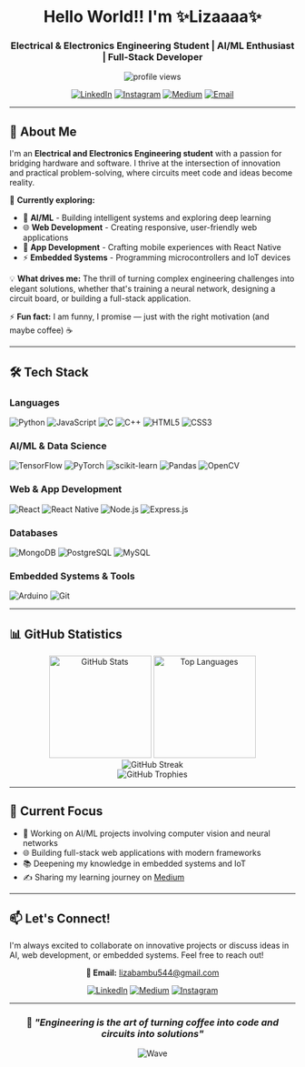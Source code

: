<div align="center">
  
#  Hello World!! I'm ✨Lizaaaa✨

### Electrical & Electronics Engineering Student | AI/ML Enthusiast | Full-Stack Developer

<img src="https://komarev.com/ghpvc/?username=engineerliyong&label=Profile%20views&color=0e75b6&style=flat" alt="profile views" />

[![LinkedIn](https://img.shields.io/badge/-LinkedIn-0077B5?style=flat&logo=linkedin&logoColor=white)](https://linkedin.com/in/Liza-Bambu)
[![Instagram](https://img.shields.io/badge/-Instagram-E4405F?style=flat&logo=instagram&logoColor=white)](https://instagram.com/lizaliyong)
[![Medium](https://img.shields.io/badge/-Medium-12100E?style=flat&logo=medium&logoColor=white)](https://medium.com/@liyong'slibraryofthoughts)
[![Email](https://img.shields.io/badge/-Email-D14836?style=flat&logo=gmail&logoColor=white)](mailto:lizabambu544@gmail.com)

</div>

---

## 🚀 About Me

I'm an **Electrical and Electronics Engineering student** with a passion for bridging hardware and software. I thrive at the intersection of innovation and practical problem-solving, where circuits meet code and ideas become reality.

🔬 **Currently exploring:**
- 🤖 **AI/ML** - Building intelligent systems and exploring deep learning
- 🌐 **Web Development** - Creating responsive, user-friendly web applications
- 📱 **App Development** - Crafting mobile experiences with React Native
- ⚡ **Embedded Systems** - Programming microcontrollers and IoT devices

💡 **What drives me:** The thrill of turning complex engineering challenges into elegant solutions, whether that's training a neural network, designing a circuit board, or building a full-stack application.

⚡ **Fun fact:** I am funny, I promise — just with the right motivation (and maybe coffee) ☕

---

## 🛠️ Tech Stack

### Languages
![Python](https://img.shields.io/badge/-Python-3776AB?style=flat&logo=python&logoColor=white&logoSize=auto)
![JavaScript](https://img.shields.io/badge/-JavaScript-F7DF1E?style=flat&logo=javascript&logoColor=black&logoSize=auto)
![C](https://img.shields.io/badge/-C-A8B9CC?style=flat&logo=c&logoColor=black&logoSize=auto)
![C++](https://img.shields.io/badge/-C++-00599C?style=flat&logo=cplusplus&logoColor=white&logoSize=auto)
![HTML5](https://img.shields.io/badge/-HTML5-E34F26?style=flat&logo=html5&logoColor=white&logoSize=auto)
![CSS3](https://img.shields.io/badge/-CSS3-1572B6?style=flat&logo=css3&logoColor=white&logoSize=auto)

### AI/ML & Data Science
![TensorFlow](https://img.shields.io/badge/-TensorFlow-FF6F00?style=flat&logo=tensorflow&logoColor=white&logoSize=auto)
![PyTorch](https://img.shields.io/badge/-PyTorch-EE4C2C?style=flat&logo=pytorch&logoColor=white&logoSize=auto)
![scikit-learn](https://img.shields.io/badge/-scikit--learn-F7931E?style=flat&logo=scikitlearn&logoColor=white&logoSize=auto)
![Pandas](https://img.shields.io/badge/-Pandas-150458?style=flat&logo=pandas&logoColor=white&logoSize=auto)
![OpenCV](https://img.shields.io/badge/-OpenCV-5C3EE8?style=flat&logo=opencv&logoColor=white&logoSize=auto)

### Web & App Development
![React](https://img.shields.io/badge/-React-61DAFB?style=flat&logo=react&logoColor=black&logoSize=auto)
![React Native](https://img.shields.io/badge/-React%20Native-61DAFB?style=flat&logo=react&logoColor=black&logoSize=auto)
![Node.js](https://img.shields.io/badge/-Node.js-339933?style=flat&logo=nodedotjs&logoColor=white&logoSize=auto)
![Express.js](https://img.shields.io/badge/-Express.js-000000?style=flat&logo=express&logoColor=white&logoSize=auto)

### Databases
![MongoDB](https://img.shields.io/badge/-MongoDB-47A248?style=flat&logo=mongodb&logoColor=white&logoSize=auto)
![PostgreSQL](https://img.shields.io/badge/-PostgreSQL-4169E1?style=flat&logo=postgresql&logoColor=white&logoSize=auto)
![MySQL](https://img.shields.io/badge/-MySQL-4479A1?style=flat&logo=mysql&logoColor=white&logoSize=auto)

### Embedded Systems & Tools
![Arduino](https://img.shields.io/badge/-Arduino-00979D?style=flat&logo=arduino&logoColor=white&logoSize=auto)
![Git](https://img.shields.io/badge/-Git-F05032?style=flat&logo=git&logoColor=white&logoSize=auto)

---

## 📊 GitHub Statistics

<div align="center">
  
<img src="https://github-readme-stats.vercel.app/api?username=engineerliyong&show_icons=true&theme=radical&hide_border=true&bg_color=0D1117&title_color=F85D7F&icon_color=F8D866" alt="GitHub Stats" height="180em" />
<img src="https://github-readme-stats.vercel.app/api/top-langs?username=engineerliyong&layout=compact&theme=radical&hide_border=true&bg_color=0D1117&title_color=F85D7F" alt="Top Languages" height="180em" />

</div>

<div align="center">
  
<img src="https://streak-stats.demolab.com/?user=engineerliyong&theme=radical&hide_border=true&background=0D1117&ring=F85D7F&fire=F8D866&currStreakLabel=F8D866" alt="GitHub Streak" />

</div>

<div align="center">
  
<img src="https://github-profile-trophy.vercel.app/?username=engineerliyong&theme=radical&no-frame=true&no-bg=true&row=1&column=7" alt="GitHub Trophies" />

</div>

---

## 🌱 Current Focus

- 🔭 Working on AI/ML projects involving computer vision and neural networks
- 🌐 Building full-stack web applications with modern frameworks
- 📚 Deepening my knowledge in embedded systems and IoT
- ✍️ Sharing my learning journey on [Medium](https://medium.com/@liyong'slibraryofthoughts)

---

## 📫 Let's Connect!

I'm always excited to collaborate on innovative projects or discuss ideas in AI, web development, or embedded systems. Feel free to reach out!

<div align="center">

**📧 Email:** lizabambu544@gmail.com

[![LinkedIn](https://img.shields.io/badge/LinkedIn-Connect-0077B5?style=for-the-badge&logo=linkedin)](https://linkedin.com/in/lizabambu)
[![Medium](https://img.shields.io/badge/Medium-Follow-12100E?style=for-the-badge&logo=medium)](https://medium.com/@liyong'slibraryofthoughts)
[![Instagram](https://img.shields.io/badge/Instagram-Follow-E4405F?style=for-the-badge&logo=instagram)](https://instagram.com/lizaliyong)

</div>

---

<div align="center">
  
### 💭 *"Engineering is the art of turning coffee into code and circuits into solutions"*

![Wave](https://raw.githubusercontent.com/mayhemantt/mayhemantt/Update/svg/Bottom.svg)

</div>
